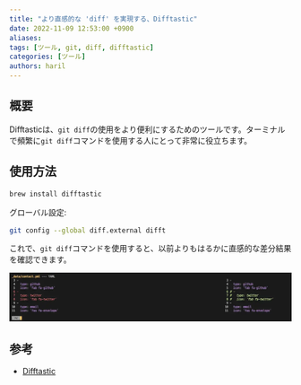 ```yaml
---
title: "より直感的な 'diff' を実現する、Difftastic"
date: 2022-11-09 12:53:00 +0900
aliases:
tags: [ツール, git, diff, difftastic]
categories: [ツール]
authors: haril
---
```


## 概要

Difftasticは、`git diff`の使用をより便利にするためのツールです。ターミナルで頻繁に`git diff`コマンドを使用する人にとって非常に役立ちます。

## 使用方法

```bash
brew install difftastic
```

グローバル設定:

```bash
git config --global diff.external difft
```

これで、`git diff`コマンドを使用すると、以前よりもはるかに直感的な差分結果を確認できます。

![image](./1.webp)

## 参考

- [Difftastic](https://difftastic.wilfred.me.uk/introduction.html)